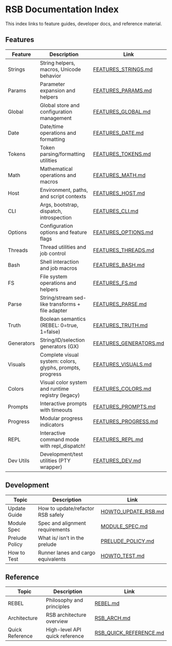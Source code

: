 # RSB Documentation Index

This index links to feature guides, developer docs, and reference material.

## Features

| Feature | Description | Link |
|---|---|---|
| Strings | String helpers, macros, Unicode behavior | [FEATURES_STRINGS.md](features/FEATURES_STRINGS.md) |
| Params | Parameter expansion and helpers | [FEATURES_PARAMS.md](features/FEATURES_PARAMS.md) |
| Global | Global store and configuration management | [FEATURES_GLOBAL.md](features/FEATURES_GLOBAL.md) |
| Date | Date/time operations and formatting | [FEATURES_DATE.md](features/FEATURES_DATE.md) |
| Tokens | Token parsing/formatting utilities | [FEATURES_TOKENS.md](features/FEATURES_TOKENS.md) |
| Math | Mathematical operations and macros | [FEATURES_MATH.md](features/FEATURES_MATH.md) |
| Host | Environment, paths, and script contexts | [FEATURES_HOST.md](features/FEATURES_HOST.md) |
| CLI | Args, bootstrap, dispatch, introspection | [FEATURES_CLI.md](features/FEATURES_CLI.md) |
| Options | Configuration options and feature flags | [FEATURES_OPTIONS.md](features/FEATURES_OPTIONS.md) |
| Threads | Thread utilities and job control | [FEATURES_THREADS.md](features/FEATURES_THREADS.md) |
| Bash | Shell interaction and job macros | [FEATURES_BASH.md](features/FEATURES_BASH.md) |
| FS | File system operations and helpers | [FEATURES_FS.md](features/FEATURES_FS.md) |
| Parse | String/stream sed-like transforms + file adapter | [FEATURES_PARSE.md](features/FEATURES_PARSE.md) |
| Truth | Boolean semantics (REBEL: 0=true, 1=false) | [FEATURES_TRUTH.md](features/FEATURES_TRUTH.md) |
| Generators | String/ID/selection generators (GX) | [FEATURES_GENERATORS.md](features/FEATURES_GENERATORS.md) |
| Visuals | Complete visual system: colors, glyphs, prompts, progress | [FEATURES_VISUALS.md](features/FEATURES_VISUALS.md) |
| Colors | Visual color system and runtime registry (legacy) | [FEATURES_COLORS.md](features/FEATURES_COLORS.md) |
| Prompts | Interactive prompts with timeouts | [FEATURES_PROMPTS.md](features/FEATURES_PROMPTS.md) |
| Progress | Modular progress indicators | [FEATURES_PROGRESS.md](features/FEATURES_PROGRESS.md) |
| REPL | Interactive command mode with repl_dispatch! | [FEATURES_REPL.md](features/FEATURES_REPL.md) |
| Dev Utils | Development/test utilities (PTY wrapper) | [FEATURES_DEV.md](features/FEATURES_DEV.md) |

## Development

| Topic | Description | Link |
|---|---|---|
| Update Guide | How to update/refactor RSB safely | [HOWTO_UPDATE_RSB.md](development/HOWTO_UPDATE_RSB.md) |
| Module Spec | Spec and alignment requirements | [MODULE_SPEC.md](development/MODULE_SPEC.md) |
| Prelude Policy | What is/ isn’t in the prelude | [PRELUDE_POLICY.md](development/PRELUDE_POLICY.md) |
| How to Test | Runner lanes and cargo equivalents | [HOWTO_TEST.md](development/HOWTO_TEST.md) |

## Reference

| Topic | Description | Link |
|---|---|---|
| REBEL | Philosophy and principles | [REBEL.md](reference/REBEL.md) |
| Architecture | RSB architecture overview | [RSB_ARCH.md](reference/RSB_ARCH.md) |
| Quick Reference | High-level API quick reference | [RSB_QUICK_REFERENCE.md](reference/RSB_QUICK_REFERENCE.md) |
